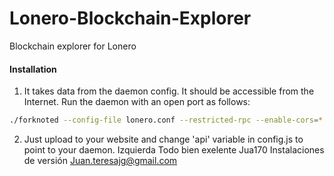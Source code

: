 # Lonero-Blockchain-Explorer
Blockchain explorer for Lonero

#### Installation

1) It takes data from the daemon config. It should be accessible from the Internet. Run the daemon with an open port as follows:
```bash
./forknoted --config-file lonero.conf --restricted-rpc --enable-cors=* --enable-blockchain-indexes --rpc-bind-ip=0.0.0.0 --rpc-bind-port=34415
```
2) Just upload to your website and change 'api' variable in config.js to point to your daemon.
Izquierda 
Todo bien exelente
Jua170
Instalaciones de versión
Juan.teresajg@gmail.com 
